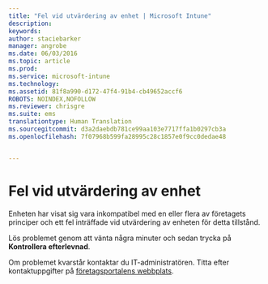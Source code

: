 ```yaml
---
title: "Fel vid utvärdering av enhet | Microsoft Intune"
description: 
keywords: 
author: staciebarker
manager: angrobe
ms.date: 06/03/2016
ms.topic: article
ms.prod: 
ms.service: microsoft-intune
ms.technology: 
ms.assetid: 81f8a990-d172-47f4-91b4-cb49652accf6
ROBOTS: NOINDEX,NOFOLLOW
ms.reviewer: chrisgre
ms.suite: ems
translationtype: Human Translation
ms.sourcegitcommit: d3a2daebdb781ce99aa103e7717ffa1b0297cb3a
ms.openlocfilehash: 7f07968b599fa28995c28c1857e0f9cc0dedae48


---
```



# Fel vid utvärdering av enhet
Enheten har visat sig vara inkompatibel med en eller flera av företagets principer och ett fel inträffade vid utvärdering av enheten för detta tillstånd.

Lös problemet genom att vänta några minuter och sedan trycka på **Kontrollera efterlevnad**.

Om problemet kvarstår kontaktar du IT-administratören. Titta efter kontaktuppgifter på [företagsportalens webbplats](http://portal.manage.microsoft.com).



<!--HONumber=Aug16_HO4-->


